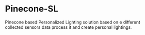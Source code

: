 # Pinecone-SL
Pinecone based Personalized Lighting solution based on e different collected sensors data process it and create personal lightings. 
